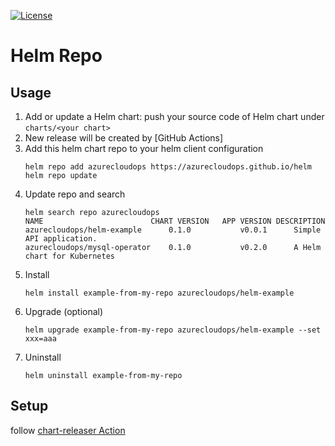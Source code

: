 [![License](https://img.shields.io/badge/License-Apache%202.0-blue.svg)](https://opensource.org/licenses/Apache-2.0)

# Helm Repo

## Usage

1. Add or update a Helm chart: push your source code of Helm chart under `charts/<your chart>`
1. New release will be created by [GitHub Actions]
1. Add this helm chart repo to your helm client configuration
    ```
    helm repo add azurecloudops https://azurecloudops.github.io/helm
    helm repo update
    ```
1. Update repo and search
    ```
    helm search repo azurecloudops
    NAME                     	CHART VERSION	APP VERSION	DESCRIPTION
    azurecloudops/helm-example  	0.1.0        	v0.0.1     	Simple API application.
    azurecloudops/mysql-operator	0.1.0        	v0.2.0     	A Helm chart for Kubernetes
    ```
1. Install
    ```
    helm install example-from-my-repo azurecloudops/helm-example
    ```
1. Upgrade (optional)
    ```
    helm upgrade example-from-my-repo azurecloudops/helm-example --set xxx=aaa
    ```
1. Uninstall
    ```
    helm uninstall example-from-my-repo
    ```

## Setup

follow [chart-releaser Action](https://github.com/marketplace/actions/helm-chart-releaser#pre-requisites)

